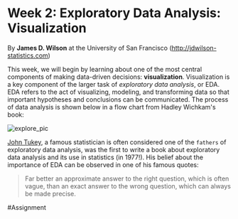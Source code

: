 # Week 2: Exploratory Data Analysis: Visualization

By **James D. Wilson** at the University of San Francisco (http://jdwilson-statistics.com)

This week, we will begin by learning about one of the most central components of making data-driven decisions: **visualization**. Visualization is a key component of the larger task of *exploratory data analysis*, or EDA. EDA refers to the act of visualizing, modeling, and transforming data so that important hypotheses and conclusions can be communicated. The process of data analysis is shown below in a flow chart from Hadley Wichkam's book:

![explore_pic](https://github.com/jdwilson4/Intro-Data-Science-2017/blob/master/Images/data-science-explore.png)

[John Tukey](https://en.wikipedia.org/wiki/John_Tukey), a famous statistician is often considered one of the ``fathers`` of exploratory data analysis, was the first to write a book about exploratory data analysis and its use in statistics (in 1977!). His belief about the importance of EDA can be observed in one of his famous quotes:

> Far better an approximate answer to the right question, which is often vague, than an exact answer to the wrong question, which can always be made precise. 



#Assignment
